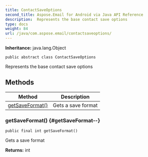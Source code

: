 ```yaml
---
title: ContactSaveOptions
second_title: Aspose.Email for Android via Java API Reference
description:  Represents the base contact save options
type: docs
weight: 84
url: /java/com.aspose.email/contactsaveoptions/
---
```

**Inheritance:**
java.lang.Object
```
public abstract class ContactSaveOptions
```

Represents the base contact save options
## Methods

| Method | Description |
| --- | --- |
| [getSaveFormat()](#getSaveFormat--) | Gets a save format |
### getSaveFormat() {#getSaveFormat--}
```
public final int getSaveFormat()
```


Gets a save format

**Returns:**
int
